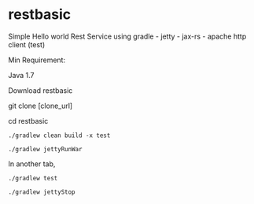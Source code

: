 # restbasic

Simple Hello world Rest Service using gradle - jetty - jax-rs - apache http client (test)

Min Requirement:

Java 1.7

Download restbasic

git clone [clone_url]

cd restbasic

````
./gradlew clean build -x test

./gradlew jettyRunWar
````
In another tab,

````
./gradlew test

./gradlew jettyStop
````
